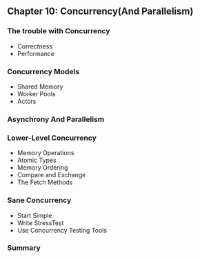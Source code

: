 ## Chapter 10: Concurrency(And Parallelism)

### The trouble with Concurrency

- Correctness
- Performance

### Concurrency Models

- Shared Memory
- Worker Pools
- Actors

### Asynchrony And Parallelism

### Lower-Level Concurrency

- Memory Operations
- Atomic Types
- Memory Ordering
- Compare and Exchange
- The Fetch Methods

### Sane Concurrency

- Start Simple
- Write StressTest
- Use Concurrency Testing Tools

### Summary